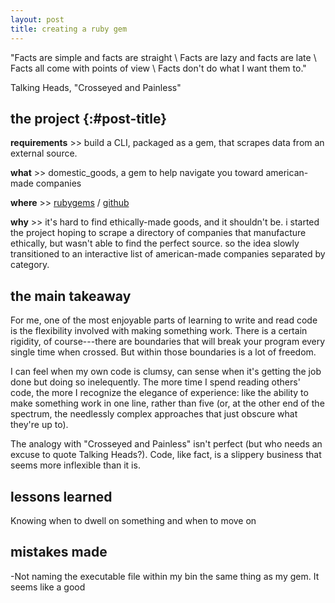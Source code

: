 ```yaml
---
layout: post
title: creating a ruby gem
---
```


"Facts are simple and facts are straight \\
Facts are lazy and facts are late \\
Facts all come with points of view \\
Facts don't do what I want them to."

   Talking Heads, "Crosseyed and Painless"

## the project {:#post-title}

**requirements** >> build a CLI, packaged as a gem, that scrapes data from an external source.

**what** >> domestic_goods, a gem to help navigate you toward american-made companies

**where** >> [rubygems](https://rubygems.org/gems/domestic_goods) / [github](https://github.com/bennorris/domestic_goods-cli-gem)

**why** >> it's hard to find ethically-made goods, and it shouldn't be. i started the project hoping to scrape a directory of companies that manufacture ethically, but wasn't able to find the perfect source. so the idea slowly transitioned to an interactive list of american-made companies separated by category.

## the main takeaway

For me, one of the most enjoyable parts of learning to write and read code is the flexibility involved with making something work. There is a certain rigidity, of course---there are boundaries that will break your program every single time when crossed. But within those boundaries is a lot of freedom.      

I can feel when my own code is clumsy, can sense when it's getting the job done but doing so inelequently. The more time I spend reading others' code, the more I recognize the elegance of experience: like the ability to make something work in one line, rather than five (or, at the other end of the spectrum, the needlessly complex approaches that just obscure what they're up to).

The analogy with "Crosseyed and Painless" isn't perfect (but who needs an excuse to quote Talking Heads?). Code, like fact, is a slippery business that seems more inflexible than it is.




## lessons learned

Knowing when to dwell on something and when to move on

## mistakes made

-Not naming the executable file within my bin the same thing as my gem. It seems like a good  
